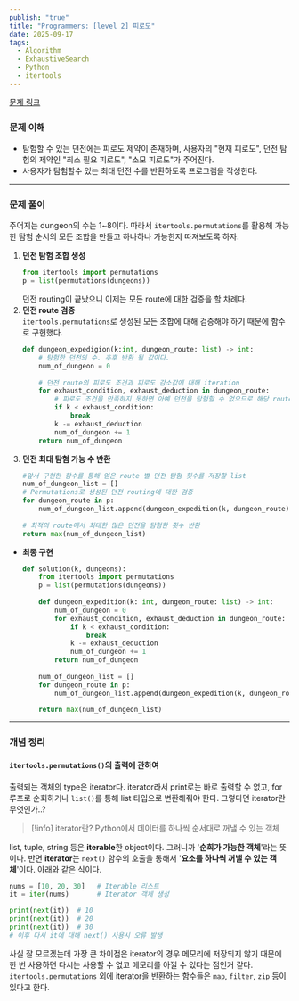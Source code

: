 ```yaml
---
publish: "true"
title: "Programmers: [level 2] 피로도"
date: 2025-09-17
tags:
  - Algorithm
  - ExhaustiveSearch
  - Python
  - itertools
---
```

[문제 링크](https://school.programmers.co.kr/learn/courses/30/lessons/87946)
### 문제 이해
- 탐험할 수 있는 던전에는 피로도 제약이 존재하며, 사용자의 "현재 피로도", 던전 탐험의 제약인 "최소 필요 피로도", "소모 피로도"가 주어진다.
- 사용자가 탐험할수 있는 최대 던전 수를 반환하도록 프로그램을 작성한다.
---
### 문제 풀이
주어지는 dungeon의 수는 1~8이다. 따라서 `itertools.permutations`를 활용해 가능한 탐험 순서의 모든 조합을 만들고 하나하나 가능한지 따져보도록 하자.
1. **던전 탐험 조합 생성**
	```python
	from itertools import permutations
	p = list(permutations(dungeons))
	```
	던전 routing이 끝났으니 이제는 모든 route에 대한 검증을 할 차례다.
2. **던전 route 검증**  
	`itertools.permutations`로 생성된 모든 조합에 대해 검증해야 하기 때문에 함수로 구현했다.
	```python title="dungeon_expedition(k, dungeon_route)"
	def dungeon_expedigion(k:int, dungeon_route: list) -> int:
		# 탐험한 던전의 수. 추후 반환 될 값이다.
		num_of_dungeon = 0
		
		# 던전 route의 피로도 조건과 피로도 감소값에 대해 iteration
		for exhaust_condition, exhaust_deduction in dungeon_route:
			# 피로도 조건을 만족하지 못하면 아예 던전을 탐험할 수 없으므로 해당 route는 버린다.
			if k < exhaust_condition:
				break
			k -= exhaust_deduction
			num_of_dungeon += 1
		return num_of_dungeon
	```
3. **던전 최대 탐험 가능 수 반환**
	```python
	#앞서 구현한 함수를 통해 얻은 route 별 던전 탐험 횟수를 저장할 list
	num_of_dungeon_list = []
	# Permutations로 생성된 던전 routing에 대한 검증
	for dungeon_route in p:
		num_of_dungeon_list.append(dungeon_expedition(k, dungeon_route))
		
	# 최적의 route에서 최대한 많은 던전을 탐험한 횟수 반환
	return max(num_of_dungeon_list)
	```
- **최종 구현**
	```python
	def solution(k, dungeons):
	    from itertools import permutations
	    p = list(permutations(dungeons))
	    
	    def dungeon_expedition(k: int, dungeon_route: list) -> int:
	        num_of_dungeon = 0
	        for exhaust_condition, exhaust_deduction in dungeon_route:
	            if k < exhaust_condition:
	                break
	            k -= exhaust_deduction
	            num_of_dungeon += 1
	        return num_of_dungeon
	    
	    num_of_dungeon_list = []
	    for dungeon_route in p:
	        num_of_dungeon_list.append(dungeon_expedition(k, dungeon_route))
	
	    return max(num_of_dungeon_list)
	```
---
### 개념 정리
#### `itertools.permutations()`의 출력에 관하여
출력되는 객체의 type은 iterator다. iterator라서 print로는 바로 출력할 수 없고, for 루프로 순회하거나 `list()`를 통해 list 타입으로 변환해줘야 한다. 그렇다면 iterator란 무엇인가..?
> [!info] iterator란?
> Python에서 데이터를 하나씩 순서대로 꺼낼 수 있는 객체

list, tuple, string 등은 **iterable**한 object이다. 그러니까 '**순회가 가능한 객체**'라는 뜻이다. 반면 **iterator**는 `next()` 함수의 호출을 통해서 '**요소를 하나씩 꺼낼 수 있는 객체**'이다. 아래와 같은 식이다.
```python
nums = [10, 20, 30]   # Iterable 리스트
it = iter(nums)       # Iterator 객체 생성

print(next(it))  # 10
print(next(it))  # 20
print(next(it))  # 30
# 이후 다시 it에 대해 next() 사용시 오류 발생
```
사실 잘 모르겠는데 가장 큰 차이점은 iterator의 경우 메모리에 저장되지 않기 때문에 한 번 사용하면 다시는 사용할 수 없고 메모리를 아낄 수 있다는 점인거 같다. `itertools.permutations` 외에 iterator을 반환하는 함수들은 `map`, `filter`, `zip` 등이 있다고 한다.